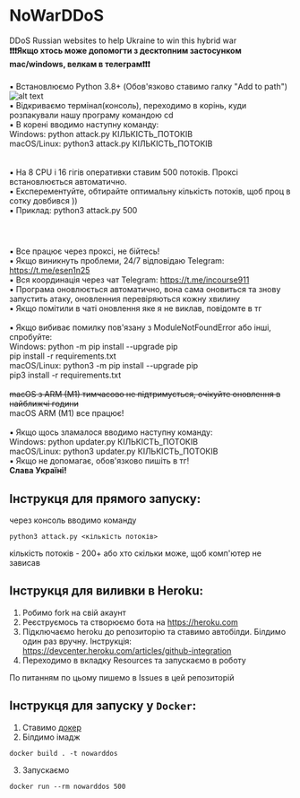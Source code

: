 # NoWarDDoS
DDoS Russian websites to help Ukraine to win this hybrid war
<br />
**❗️❗️❗️Якщо хтось може допомогти з десктопним застосунком mac/windows, велкам в телеграм❗️❗️❗️**
<br />
<br />▪ Встановлюємо Python 3.8+ (Обов'язково ставимо галку "Add to path")
![alt text](https://miro.medium.com/max/1344/0*7nOyowsPsGI19pZT.png)
<br />▪ Відкриваємо термінал(консоль), переходимо в корінь, куди розпакували нашу програму командою cd
<br />▪ В корені вводимо наступну команду: 
<br />  Windows: python attack.py КІЛЬКІСТЬ_ПОТОКІВ
<br />  macOS/Linux: python3 attack.py КІЛЬКІСТЬ_ПОТОКІВ
<br />  
<br />▪ На 8 CPU і 16 гігів оперативки ставим 500 потоків. Проксі встановлюється автоматично. 
<br />▪ Експерементуйте, обтирайте оптимальну кількість потоків, щоб проц в сотку довбився ))
<br />▪ Приклад: python3 attack.py 500
<br />
#
<br />▪ Все працює через проксі, не бійтесь!
<br />▪ Якщо виникнуть проблеми, 24/7 відповідаю Telegram: https://t.me/esen1n25
<br />▪ Вся координація через чат Telegram: https://t.me/incourse911
<br />▪ Програма оновлюється автоматично, вона сама оновиться та знову запустить атаку, оновленния перевіряються кожну хвилину
<br />▪ Якщо помітили в чаті оновлення яке я не виклав, повідомте в тг
<br />
<br />▪ Якщо вибиває помилку пов'язану з ModuleNotFoundError aбо інші, спробуйте:
<br />    Windows: python -m pip install --upgrade pip
<br />             pip install -r requirements.txt
<br />    macOS/Linux: python3 -m pip install --upgrade pip
<br />                 pip3 install -r requirements.txt
<br />
<br />    ~~macOS з ARM (M1) тимчасово не підтримується, очікуйте оновлення в найближчі години~~
<br />    macOS ARM (M1) все працює!
<br />
<br />▪ Якщо щось зламалося вводимо наступну команду:
<br />  Windows: python updater.py КІЛЬКІСТЬ_ПОТОКІВ
<br />  macOS/Linux: python3 updater.py КІЛЬКІСТЬ_ПОТОКІВ
<br />▪ Якщо не допомагає, обов'язково пишіть в тг!
<br />**Слава Україні!**

## Інструкця для прямого запуску:

через консоль вводимо команду
```shell
python3 attack.py <кількість потоків>
```
кількість потоків - 200+ або хто скільки може, щоб комп'ютер не зависав

## Інструкця для виливки в Heroku:

1. Робимо fork на свій акаунт
2. Реєструємось та створюємо бота на https://heroku.com
3. Підключаємо heroku до репозиторію та ставимо автобілди. Білдимо один раз вручну. Інструкція: https://devcenter.heroku.com/articles/github-integration
4. Переходимо в вкладку Resources та запускаємо в роботу

По питанням по цьому пишемо в Issues в цей репозиторій

## Інструкця для запуску у `Docker`:
1. Ставимо [докер](https://www.docker.com/)
2. Білдимо імадж
```shell
docker build . -t nowarddos
```
3. Запускаємо
```shell
docker run --rm nowarddos 500
```

